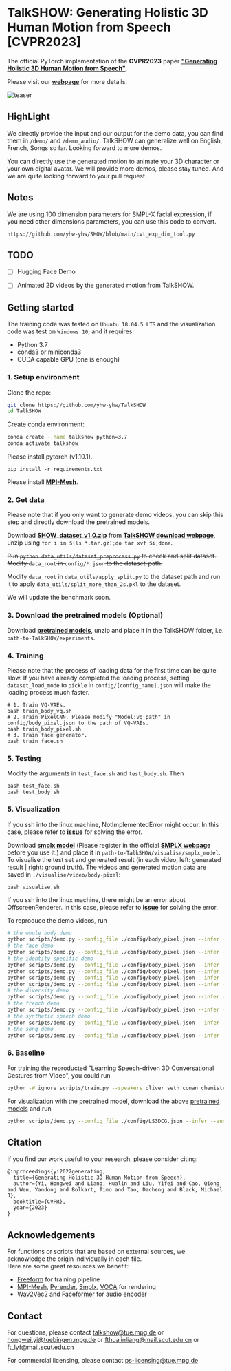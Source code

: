 # TalkSHOW: Generating Holistic 3D Human Motion from Speech [CVPR2023]

The official PyTorch implementation of the **CVPR2023** paper [**"Generating Holistic 3D Human Motion from Speech"**](https://arxiv.org/abs/2212.04420).

Please visit our [**webpage**](https://talkshow.is.tue.mpg.de/) for more details.

![teaser](visualise/teaser_01.png)

## HighLight

We directly provide the input and our output for the demo data, you can find them in `/demo/` and `/demo_audio/`. TalkSHOW can generalize well on English, French, Songs so far. Looking forward to more demos. 

You can directly use the generated motion to animate your 3D character or your own digital avatar. We will provide more demos, please stay tuned. And we are quite looking forward to your pull request.

## Notes

We are using 100 dimension parameters for SMPL-X facial expression, if you need other dimensions parameters, you can use this code to convert. 

```
https://github.com/yhw-yhw/SHOW/blob/main/cvt_exp_dim_tool.py
```

## TODO

- [ ] Hugging Face Demo
- [ ] Animated 2D videos by the generated motion from TalkSHOW.


## Getting started

The training code was tested on `Ubuntu 18.04.5 LTS` and the visualization code was test on `Windows 10`, and it requires:

* Python 3.7
* conda3 or miniconda3
* CUDA capable GPU (one is enough)



### 1. Setup environment

Clone the repo:
  ```bash
  git clone https://github.com/yhw-yhw/TalkSHOW
  cd TalkSHOW
  ```  
Create conda environment:
```bash
conda create --name talkshow python=3.7
conda activate talkshow
```
Please install pytorch (v1.10.1).

    pip install -r requirements.txt
    
Please install [**MPI-Mesh**](https://github.com/MPI-IS/mesh).

### 2. Get data

Please note that if you only want to generate demo videos, you can skip this step and directly download the pretrained models.

Download [**SHOW_dataset_v1.0.zip**](https://download.is.tue.mpg.de/download.php?domain=talkshow&resume=1&sfile=SHOW_dataset_v1.0.zip) from [**TalkSHOW download webpage**](https://talkshow.is.tue.mpg.de/download.php),
unzip using ``for i in $(ls *.tar.gz);do tar xvf $i;done``.

~~Run ``python data_utils/dataset_preprocess.py`` to check and split dataset.
Modify ``data_root`` in ``config/*.json`` to the dataset-path.~~

Modify ``data_root`` in ``data_utils/apply_split.py`` to the dataset path and run it to apply ``data_utils/split_more_than_2s.pkl`` to the dataset.

We will update the benchmark soon.

### 3. Download the pretrained models (Optional)

Download [**pretrained models**](https://drive.google.com/file/d/1bC0ZTza8HOhLB46WOJ05sBywFvcotDZG/view?usp=sharing),
unzip and place it in the TalkSHOW folder, i.e. ``path-to-TalkSHOW/experiments``.

### 4. Training
Please note that the process of loading data for the first time can be quite slow. If you have already completed the loading process, setting ``dataset_load_mode`` to ``pickle`` in ``config/[config_name].json`` will make the loading process much faster.

    # 1. Train VQ-VAEs. 
    bash train_body_vq.sh
    # 2. Train PixelCNN. Please modify "Model:vq_path" in config/body_pixel.json to the path of VQ-VAEs.
    bash train_body_pixel.sh
    # 3. Train face generator.
    bash train_face.sh

### 5. Testing

Modify the arguments in ``test_face.sh`` and ``test_body.sh``. Then

    bash test_face.sh
    bash test_body.sh

### 5. Visualization

If you ssh into the linux machine, NotImplementedError might occur. In this case, please refer to [**issue**](https://github.com/MPI-IS/mesh/issues/66) for solving the error.

Download [**smplx model**](https://drive.google.com/file/d/1Ly_hQNLQcZ89KG0Nj4jYZwccQiimSUVn/view?usp=share_link) (Please register in the official [**SMPLX webpage**](https://smpl-x.is.tue.mpg.de) before you use it.)
and place it in ``path-to-TalkSHOW/visualise/smplx_model``.
To visualise the test set and generated result (in each video, left: generated result | right: ground truth).
The videos and generated motion data are saved in ``./visualise/video/body-pixel``:
    
    bash visualise.sh

If you ssh into the linux machine, there might be an error about OffscreenRenderer. In this case, please refer to [**issue**](https://github.com/MPI-IS/mesh/issues/66) for solving the error.

To reproduce the demo videos, run
```bash
# the whole body demo
python scripts/demo.py --config_file ./config/body_pixel.json --infer --audio_file ./demo_audio/1st-page.wav --id 0 --whole_body
# the face demo
python scripts/demo.py --config_file ./config/body_pixel.json --infer --audio_file ./demo_audio/style.wav --id 0 --only_face
# the identity-specific demo
python scripts/demo.py --config_file ./config/body_pixel.json --infer --audio_file ./demo_audio/style.wav --id 0
python scripts/demo.py --config_file ./config/body_pixel.json --infer --audio_file ./demo_audio/style.wav --id 1
python scripts/demo.py --config_file ./config/body_pixel.json --infer --audio_file ./demo_audio/style.wav --id 2
python scripts/demo.py --config_file ./config/body_pixel.json --infer --audio_file ./demo_audio/style.wav --id 3 --stand
# the diversity demo
python scripts/demo.py --config_file ./config/body_pixel.json --infer --audio_file ./demo_audio/style.wav --id 0 --num_samples 12
# the french demo
python scripts/demo.py --config_file ./config/body_pixel.json --infer --audio_file ./demo_audio/french.wav --id 0
# the synthetic speech demo
python scripts/demo.py --config_file ./config/body_pixel.json --infer --audio_file ./demo_audio/rich.wav --id 0
# the song demo
python scripts/demo.py --config_file ./config/body_pixel.json --infer --audio_file ./demo_audio/song.wav --id 0
````
### 6. Baseline

For training the reproducted "Learning Speech-driven 3D Conversational Gestures from Video", you could run
```bash
python -W ignore scripts/train.py --speakers oliver seth conan chemistry --config_file ./config/LS3DCG.json
```

For visualization with the pretrained model, download the above [pretrained models](#3-download-the-pretrained-models--optional-) and run
```bash
python scripts/demo.py --config_file ./config/LS3DCG.json --infer --audio_file ./demo_audio/style.wav --body_model_name s2g_LS3DCG --body_model_path experiments/2022-10-19-smplx_S2G-LS3DCG/ckpt-99.pth --id 0
```

## Citation
If you find our work useful to your research, please consider citing:
```
@inproceedings{yi2022generating,
  title={Generating Holistic 3D Human Motion from Speech},
  author={Yi, Hongwei and Liang, Hualin and Liu, Yifei and Cao, Qiong and Wen, Yandong and Bolkart, Timo and Tao, Dacheng and Black, Michael J},
  booktitle={CVPR},
  year={2023}
}
```

## Acknowledgements
For functions or scripts that are based on external sources, we acknowledge the origin individually in each file.  
Here are some great resources we benefit:  
- [Freeform](https://github.com/TheTempAccount/Co-Speech-Motion-Generation) for training pipeline
- [MPI-Mesh](https://github.com/MPI-IS/mesh), [Pyrender](https://github.com/mmatl/pyrender), [Smplx](https://github.com/vchoutas/smplx), [VOCA](https://github.com/TimoBolkart/voca) for rendering  
- [Wav2Vec2](https://huggingface.co/facebook/wav2vec2-base-960h) and [Faceformer](https://github.com/EvelynFan/FaceFormer) for audio encoder

## Contact
For questions, please contact talkshow@tue.mpg.de or hongwei.yi@tuebingen.mpg.de or fthualinliang@mail.scut.edu.cn or ft_lyf@mail.scut.edu.cn

For commercial licensing, please contact ps-licensing@tue.mpg.de
